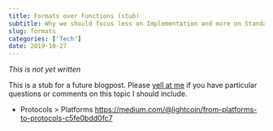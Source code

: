 ```yaml
---
title: Formats over Functions (stub)
subtitle: Why we should focus less on Implementation and more on Standardization
slug: formats
categories: ['Tech']
date: 2019-10-27
---
```


_This is not yet written_

This is a stub for a future blogpost. Please [yell at me](https://twitter.com/swyx) if you have particular questions or comments on this topic I should include.

- Protocols > Platforms https://medium.com/@lightcoin/from-platforms-to-protocols-c5fe0bdd0fc7
